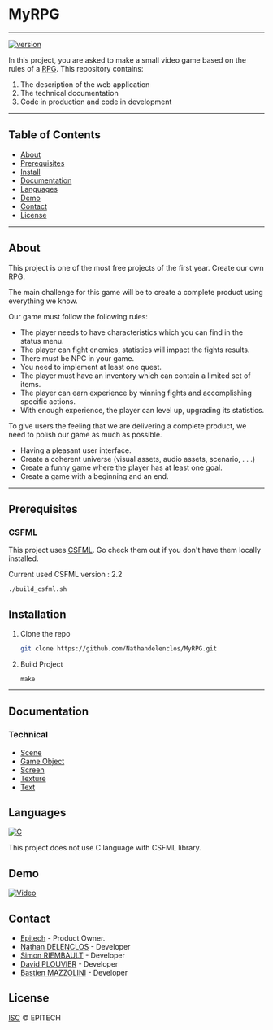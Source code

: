 # MyRPG
***
[![version](https://img.shields.io/badge/Version-1.0-vert)](https://github.com/Nathandelenclos/MyRPG)

In this project, you are asked to make a small video game based on the rules of a [RPG](https://en.wikipedia.org/wiki/Role-playing_video_game).
This repository contains:

1.  The description of the web application
2.  The technical documentation
3.  Code in production and code in development
***
## Table of Contents

-  [About](#about)
-  [Prerequisites](#prerequisites)
-  [Install](#installation)
-  [Documentation](#documentation)
-  [Languages](#languages)
-  [Demo](#demo)
-  [Contact](#contact)
-  [License](#license)
***

## About
<div id="about"></div>
This project is one of the most free projects of the first year. Create our own RPG.

The main challenge for this game will be to create a complete product using everything we know.

Our game must follow the following rules:

- The player needs to have characteristics which you can find in the status menu.
- The player can fight enemies, statistics will impact the fights results.
- There must be NPC in your game.
- You need to implement at least one quest.
- The player must have an inventory which can contain a limited set of items.
- The player can earn experience by winning fights and accomplishing specific actions.
- With enough experience, the player can level up, upgrading its statistics.

To give users the feeling that we are delivering a complete product, we need to polish our game as much as possible.

- Having a pleasant user interface.
- Create a coherent universe (visual assets, audio assets, scenario, . . .)
- Create a funny game where the player has at least one goal.
- Create a game with a beginning and an end.
***
## Prerequisites
<div id="prerequisites"></div>

### CSFML
This project uses [CSFML](https://www.sfml-dev.org/download/csfml/index-fr.php). Go check them out if you don't have them locally installed.

Current used CSFML version : 2.2
```shell
./build_csfml.sh
```

## Installation
<div id="installation"></div>

1. Clone the repo
   ```sh
   git clone https://github.com/Nathandelenclos/MyRPG.git
   ```
2. Build Project
    ```shell
    make
    ```
***
## Documentation
<div id="documentation"></div>

### Technical 
- [Scene](./documentation/scene.md)
- [Game Object](./documentation/game_obj.md)
- [Screen](./documentation/screen.md)
- [Texture](./documentation/texture.md)
- [Text](./documentation/text.md)
## Languages
<div id="languages"></div>

[![C](https://img.shields.io/badge/-C-grey)](https://github.com/dktunited/jetlane-gmao/search?l=javascript)


This project does not use C language with CSFML library.

## Demo
<div id="demo"></div>

[![Video](https://im5.ezgif.com/tmp/ezgif-5-c337382b69-jpg/ezgif-frame-001.jpg)](https://youtu.be/D8Xp8WMaH7c)
 
## Contact
<div id="contact"></div>

-  [Epitech](https://www.epitech.eu/) - Product Owner.
-  [Nathan DELENCLOS](mailto:nathan.delenclos@epitech.eu) - Developer
-  [Simon RIEMBAULT](mailto:simon.riembault@epitech.eu) - Developer
-  [David PLOUVIER](mailto:david.plouvier@epitech.eu) - Developer
-  [Bastien MAZZOLINI](mailto:bastien.mazzolini@epitech.eu) - Developer

## License
<div id="license"></div>

[ISC](LICENSE) © EPITECH